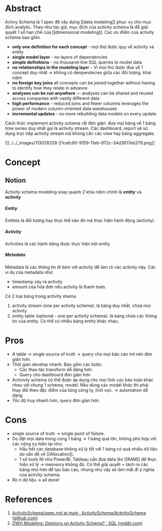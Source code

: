 ---
---

# Abstract
Activy Schema là 1 spec để xây dựng [[data modeling]] phục vụ cho mục đích analytic. Theo như tác giả, mục đích của activity schema là để giải quyết 1 số hạn chế của [[dimensional modeling]]. Các ưu điểm của activity schema bao gồm

- **only one definition for each concept** - mọi thứ được quy về activity và entity
- **single model layer** - no layers of dependencies
- **simple definitions** - no thousand-line SQL queries to model data
- **no relationships in the modeling laye**r - Vì mọi thứ được đưa về 1 concept duy nhất -> không có denpendecies giữa các đối tượng, khái niệm
- **no foreign key joins** all concepts can be joined together without having to identify how they relate in advance
- **analyses can be run anywhere** — analyses can be shared and reused across companies with vastly different data
- **high performance** - reduced joins and fewer columns leverages the power of modern column-oriented data warehouses
- **incremental updates** - no more rebuilding data models on every update

Cách thức implement activity schema rất đơn giản: đưa mọi bảng về 1 bảng time series duy nhất gọi là activity stream. Các dashboard, report sẽ sử dụng trực tiếp activity stream mà không cần các view hay bảng aggregate.

![[../../_images/113028328-21cafc80-9159-11eb-972c-34d3617eb379.png]]
# Concept
## Notion

Activity schema modeling xoay quanh 2 khía niệm chính là ___entity___ và ___activity___

##### Entity

Entities là đối tượng hay thực thể nào đó mà thực hiện hành động (activity).
##### Activity
Activities là các hành dộng được thực hiện bởi entity
##### Metadata
Metadata là các thông tin đi kèm với activity để làm rõ các activity này. Các ví dụ của metadata như:
- timestamp xảy ra activity
- amount của hóa đơn nếu activity là thanh toán.

Có 2 loại bảng trong activity shema
1. activity stream (one per activity schema): là bảng duy nhất, chứa mọi activity
2. entity table (optional - one per activity schema): là bảng chứa các thông tin của entity. Có thể có nhiều bảng entity khác nhau.


# Pros
- A table -> single source of truth -> query cho mọi báo cáo trở nên đơn giản hơn. 
- Thời gian develop nhanh. Bao gồm các bước:
	- Các thao tác transform dễ dàng hơn
	- Query cho dashboard đơn giản hơn
- Activivty schema có thể được áp dụng cho mọi lĩnh vực bào toán khác nhau với chung 1 schema, model. Nếu dùng các model khác thì phải thay đổi theo đặc điểm của từng công ty, lĩnh vực. -> automation dễ dàng
- Tốc độ truy nhanh hơn, query đơn giản hơn.

# Cons
- single source of truth -> single point of failure. 
- Do đặt mọi data trong cùng 1 bảng -> 1 bảng quá lớn, không phù hợp với các công cụ hiện tại như:
	- Hầu hết các database không xử lý tốt với 1 bảng có quá nhiều dữ liệu do vấn đề về [[Allocation]].
	- 1 số tools NI như PowerBI, Tableau cần đưa data lên [[RAM]] để thực hiện xử lý -> memeory không đủ. Có thể giải quyết = tách ra các bảng nhỏ hơn để tạo báo cáo, nhưng như vậy sẽ làm mất đi ý nghĩa của activity schema.
- Rò rỉ dữ liệu -> all done!

# References
1. [ActivitySchema/spec.md at main · ActivitySchema/ActivitySchema (github.com)](https://github.com/ActivitySchema/ActivitySchema/blob/main/spec.md)
2. [DWH Modeling: Opinions on Activity Schema? : SQL (reddit.com)](https://www.reddit.com/r/SQL/comments/qj1czv/dwh_modeling_opinions_on_activity_schema/)